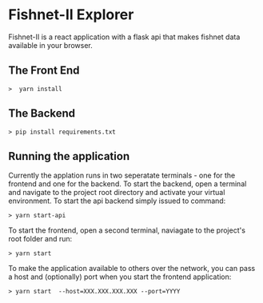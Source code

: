 # Fishnet-II Explorer

Fishnet-II is a react application with a flask api that makes fishnet
data available in your browser.

## The Front End

    >  yarn install

## The Backend

    > pip install requirements.txt

## Running the application

Currently the applation runs in two seperatate terminals - one for the
frontend and one for the backend.  To start the backend, open a
terminal and navigate to the project root directory and activate your
virtual environment. To start the api backend simply issued to command:

    > yarn start-api

To start the frontend, open a second terminal, naviagate to the
project's root folder and run:

    > yarn start


To make the application available to others over the network, you can
pass a host and (optionally) port when you start the frontend application:

    > yarn start  --host=XXX.XXX.XXX.XXX --port=YYYY
